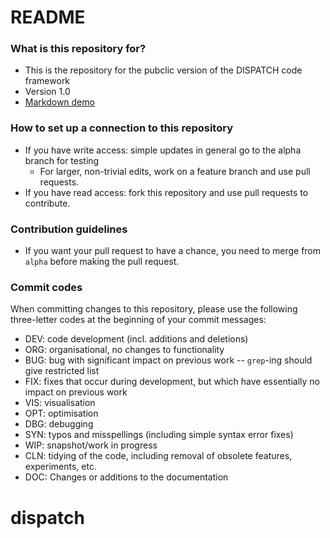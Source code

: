# README #

### What is this repository for? ###

* This is the repository for the pubclic version of the DISPATCH code framework
* Version 1.0
* [Markdown demo](https://bitbucket.org/tutorials/markdowndemo)

### How to set up a connection to this repository ###

* If you have write access: simple updates in general go to the alpha branch for testing
    * For larger, non-trivial edits, work on a feature branch and use pull requests.
* If you have read access: fork this repository and use pull requests to contribute.

### Contribution guidelines ###

* If you want your pull request to have a chance, you need to merge from `alpha` before making the pull request.

### Commit codes ###

When committing changes to this repository, please use the following three-letter codes at the beginning of your commit messages:

* DEV: code development (incl. additions and deletions)
* ORG: organisational, no changes to functionality
* BUG: bug with significant impact on previous work -- `grep`-ing should give restricted list
* FIX: fixes that occur during development, but which have essentially no impact on previous work
* VIS: visualisation
* OPT: optimisation
* DBG: debugging
* SYN: typos and misspellings (including simple syntax error fixes)
* WIP: snapshot/work in progress
* CLN: tidying of the code, including removal of obsolete features, experiments, etc.
* DOC: Changes or additions to the documentation
# dispatch
